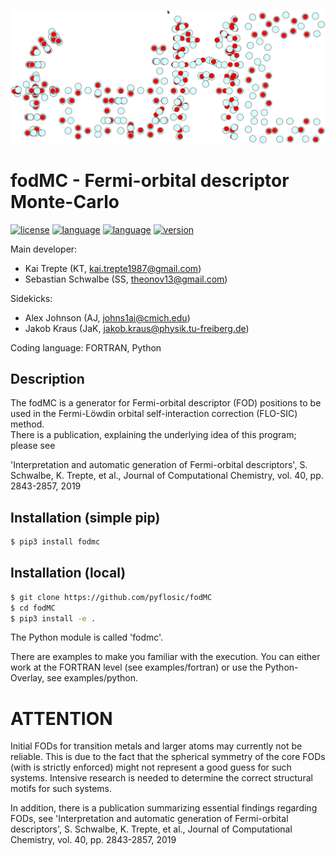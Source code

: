 ![GitHub Logo](doc/images/logo_fodMC.png)

# fodMC - Fermi-orbital descriptor Monte-Carlo 
[![license](https://img.shields.io/badge/license-APACHE2-green)](https://www.apache.org/licenses/LICENSE-2.0)
[![language](https://img.shields.io/badge/language-Fortran90-red)](https://www.fortran90.org/)
[![language](https://img.shields.io/badge/language-Python3-blue)](https://www.python.org/)
[![version](https://img.shields.io/badge/version-1.0.0-lightgrey)](https://github.com/pyflosic/fodMC/blob/master/README.md)

Main developer:  

*  Kai Trepte (KT, kai.trepte1987@gmail.com)    
*  Sebastian Schwalbe (SS, theonov13@gmail.com)  

Sidekicks:  
  
* Alex Johnson (AJ, johns1ai@cmich.edu)   
* Jakob Kraus (JaK, jakob.kraus@physik.tu-freiberg.de)   

Coding language: FORTRAN, Python 

## Description
The fodMC is a generator for Fermi-orbital descriptor (FOD) positions to be used in the Fermi-Löwdin orbital self-interaction correction (FLO-SIC) method.           
There is a publication, explaining the underlying idea of this program; please see

'Interpretation and automatic generation of Fermi-orbital descriptors', S. Schwalbe, K. Trepte, et al., Journal of Computational Chemistry, vol. 40, pp. 2843-2857, 2019

## Installation (simple pip) 

```bash 
$ pip3 install fodmc 
```


## Installation (local)

```bash 
$ git clone https://github.com/pyflosic/fodMC
$ cd fodMC
$ pip3 install -e .
```

The Python module is called 'fodmc'. 

There are examples to make you familiar with the execution. 
You can either work at the FORTRAN level (see examples/fortran) or 
use the Python-Overlay, see examples/python.


# ATTENTION
Initial FODs for transition metals and larger atoms may currently not be reliable.
This is due to the fact that the spherical symmetry of the core FODs (with is strictly enforced)
might not represent a good guess for such systems. Intensive research is needed to determine the 
correct structural motifs for such systems.


In addition, there is a publication summarizing essential findings regarding FODs, see 
'Interpretation and automatic generation of Fermi-orbital descriptors', S. Schwalbe, K. Trepte, et al., Journal of Computational Chemistry, vol. 40, pp. 2843-2857, 2019
